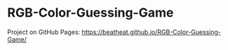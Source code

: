 # RGB-Color-Guessing-Game
Project on GitHub Pages: https://beatheat.github.io/RGB-Color-Guessing-Game/
